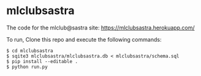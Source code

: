# mlclubsastra
The code for the mlclub@sastra site: https://mlclubsastra.herokuapp.com/

To run, Clone this repo and execute the following commands:
```
$ cd mlclubsastra
$ sqite3 mlclubsastra/mlclubsastra.db < mlclubsastra/schema.sql
$ pip install --editable .
$ python run.py
```
